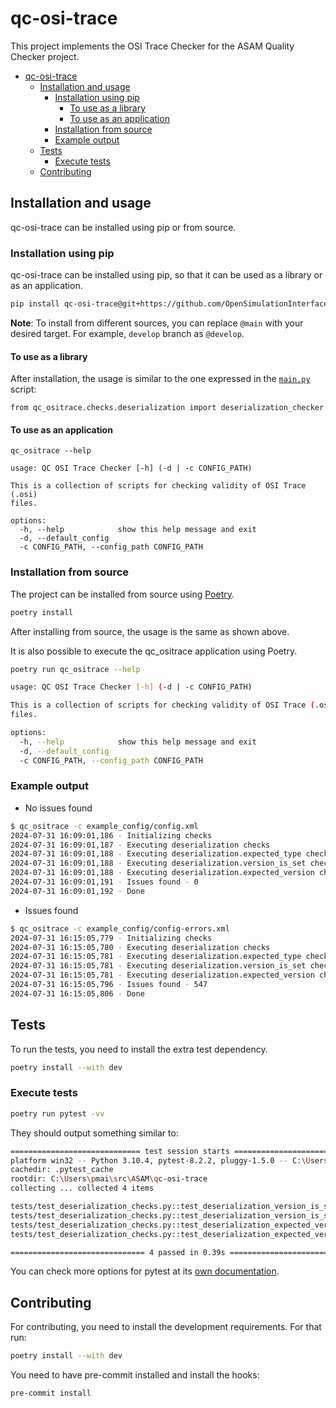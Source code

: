 # qc-osi-trace

This project implements the OSI Trace Checker for the ASAM Quality Checker project.

- [qc-osi-trace](#qc-osi-trace)
  - [Installation and usage](#installation-and-usage)
    - [Installation using pip](#installation-using-pip)
      - [To use as a library](#to-use-as-a-library)
      - [To use as an application](#to-use-as-an-application)
    - [Installation from source](#installation-from-source)
    - [Example output](#example-output)
  - [Tests](#tests)
    - [Execute tests](#execute-tests)
  - [Contributing](#contributing)

## Installation and usage

qc-osi-trace can be installed using pip or from source.

### Installation using pip

qc-osi-trace can be installed using pip, so that it can be used as a library or as an application.

```bash
pip install qc-osi-trace@git+https://github.com/OpenSimulationInterface/qc-osi-trace@main
```

**Note**: To install from different sources, you can replace `@main` with
your desired target. For example, `develop` branch as `@develop`.

#### To use as a library

After installation, the usage is similar to the one expressed in the
[`main.py`](./qc_ositrace/main.py) script:

```Python3
from qc_ositrace.checks.deserialization import deserialization_checker
```

#### To use as an application

```
qc_ositrace --help

usage: QC OSI Trace Checker [-h] (-d | -c CONFIG_PATH)

This is a collection of scripts for checking validity of OSI Trace (.osi)
files.

options:
  -h, --help            show this help message and exit
  -d, --default_config
  -c CONFIG_PATH, --config_path CONFIG_PATH
```

### Installation from source

The project can be installed from source using [Poetry](https://python-poetry.org/).

```bash
poetry install
```

After installing from source, the usage is the same as shown above.

It is also possible to execute the qc_ositrace application using Poetry.

```bash
poetry run qc_ositrace --help

usage: QC OSI Trace Checker [-h] (-d | -c CONFIG_PATH)

This is a collection of scripts for checking validity of OSI Trace (.osi)
files.

options:
  -h, --help            show this help message and exit
  -d, --default_config
  -c CONFIG_PATH, --config_path CONFIG_PATH
```

### Example output

- No issues found

```bash
$ qc_ositrace -c example_config/config.xml
2024-07-31 16:09:01,186 - Initializing checks
2024-07-31 16:09:01,187 - Executing deserialization checks
2024-07-31 16:09:01,188 - Executing deserialization.expected_type check
2024-07-31 16:09:01,188 - Executing deserialization.version_is_set check
2024-07-31 16:09:01,188 - Executing deserialization.expected_version check
2024-07-31 16:09:01,191 - Issues found - 0
2024-07-31 16:09:01,192 - Done
```

- Issues found

```bash
$ qc_ositrace -c example_config/config-errors.xml
2024-07-31 16:15:05,779 - Initializing checks
2024-07-31 16:15:05,780 - Executing deserialization checks
2024-07-31 16:15:05,781 - Executing deserialization.expected_type check
2024-07-31 16:15:05,781 - Executing deserialization.version_is_set check
2024-07-31 16:15:05,781 - Executing deserialization.expected_version check
2024-07-31 16:15:05,796 - Issues found - 547
2024-07-31 16:15:05,806 - Done
```

## Tests

To run the tests, you need to install the extra test dependency.

```bash
poetry install --with dev
```

### Execute tests

```bash
poetry run pytest -vv
```

They should output something similar to:

```bash
============================= test session starts =============================
platform win32 -- Python 3.10.4, pytest-8.2.2, pluggy-1.5.0 -- C:\Users\pmai\src\ASAM\qc-osi-trace\.venv\Scripts\python.exe
cachedir: .pytest_cache
rootdir: C:\Users\pmai\src\ASAM\qc-osi-trace
collecting ... collected 4 items

tests/test_deserialization_checks.py::test_deserialization_version_is_set_examples[invalid-SensorView-547] PASSED [ 25%]
tests/test_deserialization_checks.py::test_deserialization_version_is_set_examples[valid-SensorView-0] PASSED [ 50%]
tests/test_deserialization_checks.py::test_deserialization_expected_version[360-SensorView-3.5.0-547] PASSED [ 75%]
tests/test_deserialization_checks.py::test_deserialization_expected_version[360-SensorView-3.6.0-0] PASSED [100%]

============================== 4 passed in 0.39s ==============================
```

You can check more options for pytest at its [own documentation](https://docs.pytest.org/).

## Contributing

For contributing, you need to install the development requirements.
For that run:

```bash
poetry install --with dev
```

You need to have pre-commit installed and install the hooks:

```
pre-commit install
```
